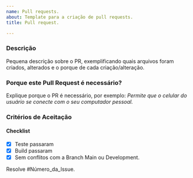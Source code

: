 ```yaml
---
name: Pull requests.
about: Template para a criação de pull requests.
title: Pull request.

---
```


### Descrição
Pequena descrição sobre o PR, exemplificando quais arquivos foram criados, alterados e o porque de cada criação/alteração.

### Porque este Pull Request é necessário?
Explique porque o PR é necessário, por exemplo:
_Permite que o celular do usuário se conecte com o seu computador pessoal._

### Critérios de Aceitação
#### Checklist

- [x] Teste passaram
- [x] Build passaram
- [x] Sem conflitos com a Branch Main ou Development.

Resolve #Número_da_Issue.
